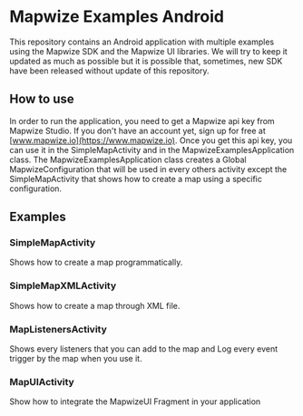 # Mapwize Examples Android

This repository contains an Android application with multiple examples using the Mapwize SDK and the Mapwize UI libraries.
We will try to keep it updated as much as possible but it is possible that, sometimes, new SDK have been released without update of this repository.

## How to use

In order to run the application, you need to get a Mapwize api key from Mapwize Studio. If you don't have an account yet, sign up for free at [www.mapwize.io](https://www.mapwize.io).
Once you get this api key, you can use it in the SimpleMapActivity and in the MapwizeExamplesApplication class. The MapwizeExamplesApplication class creates a Global MapwizeConfiguration that will be used in every others activity except the SimpleMapActivity that shows how to create a map using a specific configuration.

## Examples

### SimpleMapActivity

Shows how to create a map programmatically.

### SimpleMapXMLActivity

Shows how to create a map through XML file.

### MapListenersActivity

Shows every listeners that you can add to the map and Log every event trigger by the map when you use it.

### MapUIActivity

Show how to integrate the MapwizeUI Fragment in your application
